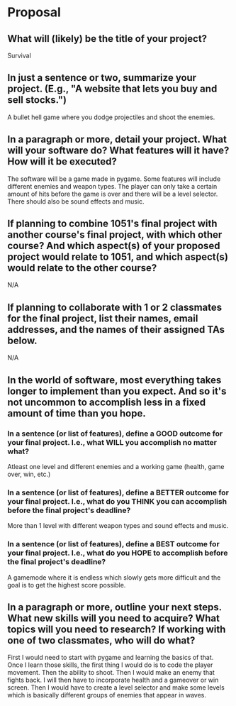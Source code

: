 # Proposal

## What will (likely) be the title of your project?

Survival

## In just a sentence or two, summarize your project. (E.g., "A website that lets you buy and sell stocks.")

A bullet hell game where you dodge projectiles and shoot the enemies.

## In a paragraph or more, detail your project. What will your software do? What features will it have? How will it be executed?

The software will be a game made in pygame. Some features will include different enemies and weapon types. The player can only take a certain amount of hits before the game is over
and there will be a level selector. There should also be sound effects and music.

## If planning to combine 1051's final project with another course's final project, with which other course? And which aspect(s) of your proposed project would relate to 1051, and which aspect(s) would relate to the other course?

N/A

## If planning to collaborate with 1 or 2 classmates for the final project, list their names, email addresses, and the names of their assigned TAs below.

N/A

## In the world of software, most everything takes longer to implement than you expect. And so it's not uncommon to accomplish less in a fixed amount of time than you hope.

### In a sentence (or list of features), define a GOOD outcome for your final project. I.e., what WILL you accomplish no matter what?

Atleast one level and different enemies and a working game (health, game over, win, etc.)

### In a sentence (or list of features), define a BETTER outcome for your final project. I.e., what do you THINK you can accomplish before the final project's deadline?

More than 1 level with different weapon types and sound effects and music.

### In a sentence (or list of features), define a BEST outcome for your final project. I.e., what do you HOPE to accomplish before the final project's deadline?

A gamemode where it is endless which slowly gets more difficult and the goal is to get the highest score possible.

## In a paragraph or more, outline your next steps. What new skills will you need to acquire? What topics will you need to research? If working with one of two classmates, who will do what?

First I would need to start with pygame and learning the basics of that. Once I learn those skills, the first thing I would do is to code the player movement. Then the ability to shoot. Then I would
make an enemy that fights back. I will then have to incorporate health and a gameover or win screen. Then I would have to create a level selector and make some levels which is
basically different groups of enemies that appear in waves.

